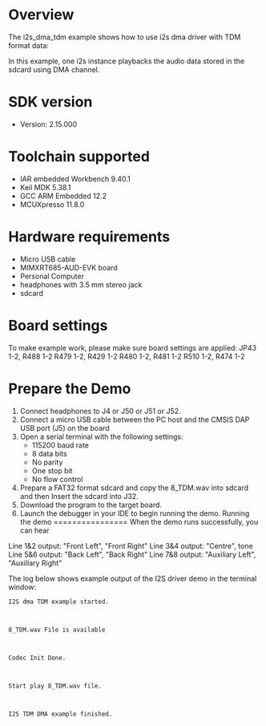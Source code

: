 Overview
========
The i2s_dma_tdm example shows how to use i2s dma driver with TDM format data:

In this example, one i2s instance playbacks the audio data stored in the sdcard using DMA channel.

SDK version
===========
- Version: 2.15.000

Toolchain supported
===================
- IAR embedded Workbench  9.40.1
- Keil MDK  5.38.1
- GCC ARM Embedded  12.2
- MCUXpresso  11.8.0

Hardware requirements
=====================
- Micro USB cable
- MIMXRT685-AUD-EVK board
- Personal Computer
- headphones with 3.5 mm stereo jack
- sdcard

Board settings
==============
To make example work, please make sure board settings are applied:
  JP43 1-2, R488 1-2
  R479 1-2, R429 1-2
  R480 1-2, R481 1-2
  R510 1-2, R474 1-2

Prepare the Demo
================
1.  Connect headphones to J4 or J50 or J51 or J52.
2.  Connect a micro USB cable between the PC host and the CMSIS DAP USB port (J5) on the board
3.  Open a serial terminal with the following settings:
    - 115200 baud rate
    - 8 data bits
    - No parity
    - One stop bit
    - No flow control
4.  Prepare a FAT32 format sdcard and copy the 8_TDM.wav into sdcard and then Insert the sdcard into J32.
5.  Download the program to the target board.
6.  Launch the debugger in your IDE to begin running the demo.
Running the demo
================
When the demo runs successfully, you can hear

Line 1&2 output: "Front Left", "Front Right"
Line 3&4 output: "Centre", tone
Line 5&6 output: "Back Left", "Back Right"
Line 7&8 output: "Auxiliary Left", "Auxiliary Right"

The log below shows example output of the I2S driver demo in the terminal window:
~~~~~~~~~~~~~~~~~~~~~~~~~~~~~~~~~~~
I2S dma TDM example started.



8_TDM.wav File is available



Codec Init Done.



Start play 8_TDM.wav file.



I2S TDM DMA example finished.
~~~~~~~~~~~~~~~~~~~~~~~~~~~~~~~~~~~

